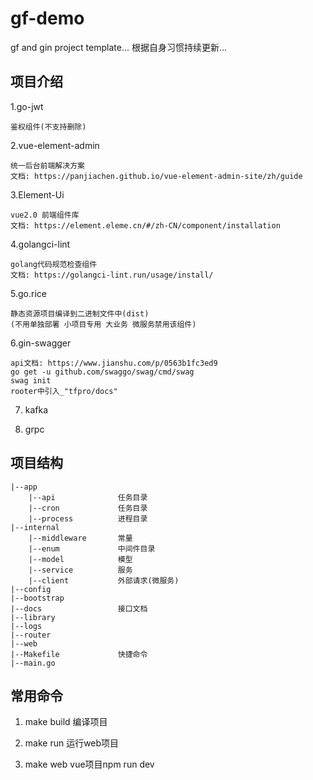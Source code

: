 # gf-demo
gf and gin project template...
根据自身习惯持续更新...

## 项目介绍
1.go-jwt
    
    鉴权组件(不支持删除)

2.vue-element-admin
    
    统一后台前端解决方案
    文档: https://panjiachen.github.io/vue-element-admin-site/zh/guide

3.Element-Ui
    
    vue2.0 前端组件库
    文档: https://element.eleme.cn/#/zh-CN/component/installation
    
4.golangci-lint
    
    golang代码规范检查组件
    文档: https://golangci-lint.run/usage/install/
    
5.go.rice
    
    静态资源项目编译到二进制文件中(dist)
    (不用单独部署 小项目专用 大业务 微服务禁用该组件)

6.gin-swagger
    
    api文档: https://www.jianshu.com/p/0563b1fc3ed9
    go get -u github.com/swaggo/swag/cmd/swag
    swag init
    rooter中引入_"tfpro/docs"
    
7. kafka

8. grpc

## 项目结构

    |--app         
        |--api              任务目录
        |--cron             任务目录
        |--process          进程目录
    |--internal
        |--middleware       常量
        |--enum             中间件目录
        |--model            模型
        |--service          服务
        |--client           外部请求(微服务)
    |--config
    |--bootstrap
    |--docs                 接口文档
    |--library
    |--logs
    |--router
    |--web
    |--Makefile             快捷命令
    |--main.go

## 常用命令
1. make build
编译项目

2. make run
运行web项目

3. make web
vue项目npm run dev 
